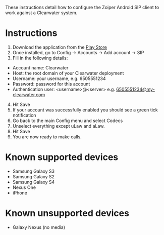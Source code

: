 These instructions detail how to configure the Zoiper Android SIP client to work against a Clearwater system.

Instructions
============

1. Download the application from the [Play Store](https://play.google.com/store/apps/details?id=com.zoiper.android.app)
2. Once installed, go to Config -> Accounts -> Add account -> SIP
3. Fill in the following details:
  - Account name: Clearwater
  - Host: the root domain of your Clearwater deployment
  - Username: your username, e.g. 6505551234
  - Password: password for this account
  - Authentication user: &lt;username\>@&lt;server\> e.g. 6505551234@my-clearwater.com
4. Hit Save
5. If your account was successfully enabled you should see a green tick notification
6. Go back to the main Config menu and select Codecs
7. Unselect everything except uLaw and aLaw.
8. Hit Save
9. You are now ready to make calls.

Known supported devices
=======================

- Samsung Galaxy S3
- Samsung Galaxy S2
- Samsung Galaxy S4
- Nexus One
- iPhone

Known unsupported devices
=========================

- Galaxy Nexus (no media)

